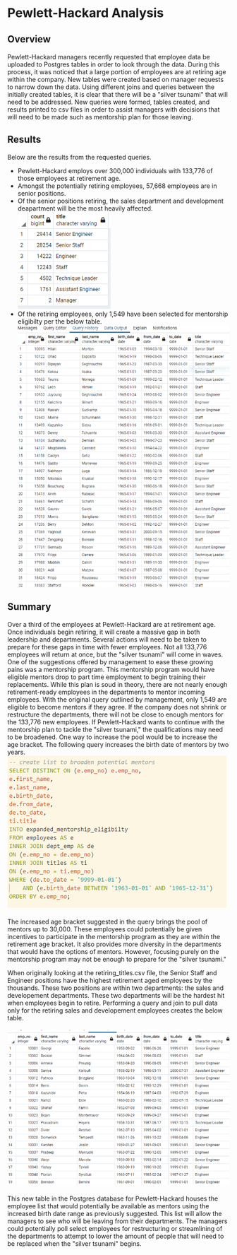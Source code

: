# Pewlett-Hackard Analysis
## Overview
#### 
Pewlett-Hackard managers recently requested that employee data be uploaded to Postgres tables in order to look through the data. During this process, it was noticed that a large portion of employees are at retiring age within the company. New tables were created based on manager requests to narrow down the data. Using different joins and queries between the initially created tables, it is clear that there will be a "silver tsunami" that will need to be addressed. New queries were formed, tables created, and results printed to csv files in order to assist managers with decisions that will need to be made such as mentorship plan for those leaving.
## Results
####
Below are the results from the requested queries. 
  * Pewlett-Hackard employs over 300,000 individuals with 133,776 of those employees at retirement age. 
  * Amongst the potentially retiring employees, 57,668 employees are in senior positions. 
  * Of the senior positions retiring, the sales department and development deapartment will be the most heavily affected. 
![retiring_titles](https://github.com/victoriaguille/Pewlett-Hackard-Analysis/blob/main/Data/retiring_titles.PNG)
  * Of the retiring employees, only 1,549 have been selected for mentorship eligibilty per the below table. 
![mentorship_eligibilty](https://github.com/victoriaguille/Pewlett-Hackard-Analysis/blob/main/Data/mentorship_eligibilty.PNG)

## Summary
#### 
Over a third of the employees at Pewlett-Hackard are at retirement age. Once individuals begin retiring, it will create a massive gap in both leadership and departments. Several actions will need to be taken to prepare for these gaps in time with fewer employees. Not all 133,776 employees will return at once, but the "silver tsunami" will come in waves. One of the suggestions offered by management to ease these growing pains was a mentorship program. This mentorship program would have eligible mentors drop to part time employment to begin training their replacements. While this plan is soud in theory, there are not nearly enough retirement-ready employees in the departments to mentor incoming employees. With the original query outlined by management, only 1,549 are eligible to become mentors if they agree. If the company does not shrink or restructure the departments, there will not be close to enough mentors for the 133,776 new employees. If Pewlett-Hackard wants to continue with the mentorship plan to tackle the "silver tsunami," the qualifications may need to be broadened. One way to increase the pool would be to increase the age bracket. The following query increases the birth date of mentors by two years. 
![increased_mentors](https://github.com/victoriaguille/Pewlett-Hackard-Analysis/blob/main/Queries/increased_mentors.PNG)
####
The increased age bracket suggested in the query brings the pool of mentors up to 30,000. These employees could potentially be given incentives to participate in the mentorship program as they are within the retirement age bracket. It also provides more diversity in the departments that would have the options of mentors. However, focusing purely on the mentorship program may not be enough to prepare for the "silver tsunami."

When originally looking at the retiring_titles.csv file, the Senior Staff and Engineer positions have the highest retirement aged employees by the thousands. These two positions are within two departments: the sales and developement departments. These two departments will be the hardest hit when employees begin to retire. Performing a query and join to pull data only for the retiring sales and developement employees creates the below table.
####
![sales_dev_mentors](https://github.com/victoriaguille/Pewlett-Hackard-Analysis/blob/main/Data/sales_dev_mentors.PNG)
####
This new table in the Postgres database for Pewlett-Hackard houses the employee list that would potentially be available as mentors using the increased birth date range as previously suggested. This list will allow the managers to see who will be leaving from their departments. The managers could potentially poll select employees for restructuring or streamlining of the departments to attempt to lower the amount of people that will need to be replaced when the "silver tsunami" begins.
